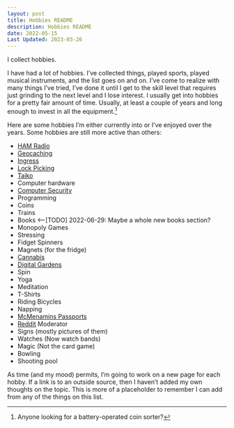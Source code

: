 ```yaml
---
layout: post
title: Hobbies README
description: Hobbies README
date: 2022-05-15
Last Updated: 2023-03-26
---
```

I collect hobbies.

I have had a lot of hobbies.  I’ve collected things, played sports, played musical instruments, and the list goes on and on.  I’ve come to realize with many things I’ve tried, I’ve done it until I get to the skill level that requires just grinding to the next level and I lose interest.  I usually get into hobbies for a pretty fair amount of time.  Usually, at least a couple of years and long enough to invest in all the equipment.[^1]

Here are some hobbies I’m either currently into or I’ve enjoyed over the years.  Some hobbies are still more active than others:

* [HAM Radio](/life/in-the-navy/)
* [Geocaching](/hobbies/geocaching/) 
* [Ingress](/hobbies/ingress/)
* [Lock Picking](/faq#Q30)
* [Taiko](/music/taiko/)
* Computer hardware
* [Computer Security](/tech/security/)
* Programming
* Coins 
* Trains
* Books <--[TODO] 2022-06-29: Maybe a whole new books section?
* Monopoly Games
* Stressing
* Fidget Spinners
* Magnets (for the fridge)
* [Cannabis](/cannabis/)
* [Digital Gardens](/)
* Spin
* Yoga
* Meditation
* T-Shirts
* Riding Bicycles
* Napping
* [McMenamins Passports](https://www.mcmenamins.com/)
* [Reddit](https://reddit.com) Moderator
* Signs (mostly pictures of them)
* Watches (Now watch bands)
* Magic (Not the card game)
* Bowling
* Shooting pool


As time (and my mood) permits, I’m going to work on a new page for each hobby.  If a link is to an outside source, then I haven’t added my own thoughts on the topic.  This is more of a placeholder to remember I can add from any of the things on this list.

[^1]: Anyone looking for a battery-operated coin sorter?